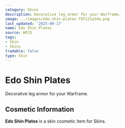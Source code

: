 ```yaml
---
category: Skins
description: Decorative leg armor for your Warframe.
image: ../images/edo-shin-plates-f97121a34a.png
last_updated: '2025-09-17'
name: Edo Shin Plates
source: WFCD
tags:
- Skin
- Skins
tradable: false
type: Skin
---
```


# Edo Shin Plates

Decorative leg armor for your Warframe.

## Cosmetic Information

**Edo Shin Plates** is a skin cosmetic item for Skins.

